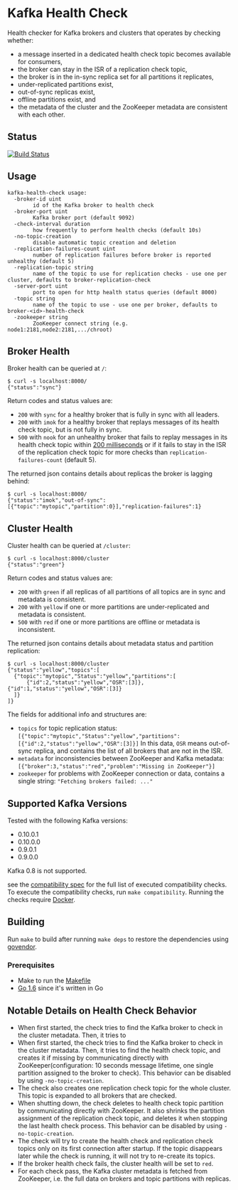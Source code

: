 # Kafka Health Check

Health checker for Kafka brokers and clusters that operates by checking whether:

* a message inserted in a dedicated health check topic becomes available for consumers,
* the broker can stay in the ISR of a replication check topic,
* the broker is in the in-sync replica set for all partitions it replicates,
* under-replicated partitions exist,
* out-of-sync replicas exist,
* offline partitions exist, and
* the metadata of the cluster and the ZooKeeper metadata are consistent with each other.

## Status
[![Build Status](https://travis-ci.org/andreas-schroeder/kafka-health-check.svg?branch=master)](https://travis-ci.org/andreas-schroeder/kafka-health-check)

## Usage

```
kafka-health-check usage:
  -broker-id uint
    	id of the Kafka broker to health check
  -broker-port uint
    	Kafka broker port (default 9092)
  -check-interval duration
    	how frequently to perform health checks (default 10s)
  -no-topic-creation
    	disable automatic topic creation and deletion
  -replication-failures-count uint
    	number of replication failures before broker is reported unhealthy (default 5)
  -replication-topic string
    	name of the topic to use for replication checks - use one per cluster, defaults to broker-replication-check
  -server-port uint
    	port to open for http health status queries (default 8000)
  -topic string
    	name of the topic to use - use one per broker, defaults to broker-<id>-health-check
  -zookeeper string
    	ZooKeeper connect string (e.g. node1:2181,node2:2181,.../chroot)
```

## Broker Health

Broker health can be queried at `/`:

```
$ curl -s localhost:8000/
{"status":"sync"}
```

Return codes and status values are:
* `200` with `sync` for a healthy broker that is fully in sync with all leaders.
* `200` with `imok` for a healthy broker that replays messages of its health
                    check topic, but is not fully in sync.
* `500` with `nook` for an unhealthy broker that fails to replay messages in its health
  check topic within [200 milliseconds](./main.go#L43) or if it fails to stay in the ISR
  of the replication check topic for more checks than `replication-failures-count` (default 5).


The returned json contains details about replicas the broker is lagging behind:

```
$ curl -s localhost:8000/
{"status":"imok","out-of-sync":[{"topic":"mytopic","partition":0}],"replication-failures":1}
```

## Cluster Health

Cluster health can be queried at `/cluster`:

```
$ curl -s localhost:8000/cluster
{"status":"green"}
```

Return codes and status values are:
* `200` with `green`  if all replicas of all partitions of all topics are in sync and metadata is consistent.
* `200` with `yellow` if one or more partitions are under-replicated and metadata is consistent.
* `500` with `red` if one or more partitions are offline or metadata is inconsistent.

The returned json contains details about metadata status and partition replication:

```
$ curl -s localhost:8000/cluster
{"status":"yellow","topics":[
  {"topic":"mytopic","Status":"yellow","partitions":[
      {"id":2,"status":"yellow","OSR":[3]},{"id":1,"status":"yellow","OSR":[3]}
  ]}
]}
```

The fields for additional info and structures are:
* `topics` for topic replication status: `[{"topic":"mytopic","Status":"yellow","partitions":[{"id":2,"status":"yellow","OSR":[3]}]`
   In this data, `OSR` means out-of-sync replica, and contains the list of all brokers that are not in the ISR. 
* `metadata` for inconsistencies between ZooKeeper and Kafka metadata: `[{"broker":3,"status":"red","problem":"Missing in ZooKeeper"}]`
* `zookeeper` for problems with ZooKeeper connection or data, contains a single string: `"Fetching brokers failed: ..."`

## Supported Kafka Versions

Tested with the following Kafka versions:

* 0.10.0.1
* 0.10.0.0
* 0.9.0.1
* 0.9.0.0

Kafka 0.8 is not supported.

see the [compatibility spec](./compatibility/spec.yaml) for the full list of executed compatibility checks.
To execute the compatibility checks, run `make compatibility`. Running the checks require [Docker](https://www.docker.com/).

## Building

Run `make` to build after running `make deps` to restore the dependencies using [govendor](https://github.com/kardianos/govendor).

### Prerequisites

* Make to run the [Makefile](Makefile)
* [Go 1.6](https://golang.org/dl/) since it's written in Go


## Notable Details on Health Check Behavior

* When first started, the check tries to find the Kafka broker to check in the cluster metadata. Then, it tries to
* When first started, the check tries to find the Kafka broker to check in the cluster metadata. Then, it tries to
  find the health check topic, and creates it if missing by communicating directly with ZooKeeper(configuration:
  10 seconds message lifetime, one single partition assigned to the broker to check).
  This behavior can be disabled by using `-no-topic-creation`.
* The check also creates one replication check topic for the whole cluster. This topic is expanded to all brokers 
  that are checked.
* When shutting down, the check deletes to health check topic partition by communicating directly with ZooKeeper.
  It also shrinks the partition assignment of the replication check topic, and deletes it when stopping the last
  health check process. This behavior can be disabled by using `-no-topic-creation`.
* The check will try to create the health check and replication check topics only on its first connection after startup. 
  If the topic disappears later while the check is running, it will not try to re-create its topics.
* If the broker health check fails, the cluster health will be set to `red`.
* For each check pass, the Kafka cluster metadata is fetched from ZooKeeper, i.e. the full data on brokers and topic 
  partitions with replicas.
